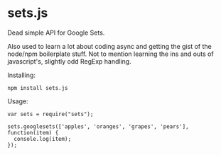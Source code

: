 sets.js
=======

Dead simple API for Google Sets.

Also used to learn a lot about coding async and getting the gist of the node/npm boilerplate stuff. Not to mention learning the ins and outs of javascript's, slightly odd RegExp handling.

Installing:

    npm install sets.js

Usage:

    var sets = require("sets");

    sets.googlesets(['apples', 'oranges', 'grapes', 'pears'], function(item) {
      console.log(item);
    });
